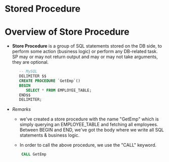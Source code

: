 # Stored Procedure

# Overview of Store Procedure
* __Store Procedure__ is a group of SQL statements stored on the DB side, to perform some action (business logic) or perform any DB-related task. SP may or may not return output and may or may not take arguments, they are optional.

   ```sql
      -- MySQL
      DELIMITER $$
      CREATE PROCEDURE `GetEmp`()
      BEGIN
         SELECT * FROM EMPLOYEE_TABLE;
      END$$
      DELIMITER;
   ```
* _Remarks_
   * we've created a store procedure with the name "GetEmp" which is simply querying an EMPLOYEE_TABLE and fetching all employees. Between BEGIN and END, we've got the body where we write all SQL statements & business logic.

   * In order to call the above procedure, we use the "CALL" keyword.

    ```sql
        CALL GetEmp
    ```